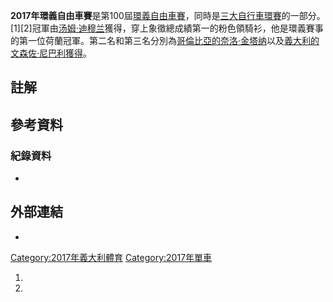 **2017年環義自由車賽**是第100屆[環義自由車賽](https://zh.wikipedia.org/wiki/環義自由車賽 "wikilink")，同時是[三大自行車環賽](../Page/三大自行車環賽.md "wikilink")的一部分。\[1\]\[2\]冠軍由[汤姆·迪穆兰](../Page/汤姆·迪穆兰.md "wikilink")獲得，穿上象徵總成績第一的粉色領騎衫，他是環義賽事的第一位荷蘭冠軍。第二名和第三名分別為[哥倫比亞的](https://zh.wikipedia.org/wiki/哥倫比亞 "wikilink")[奈洛·金塔纳](../Page/奈洛·金塔纳.md "wikilink")以及[義大利的](https://zh.wikipedia.org/wiki/義大利 "wikilink")[文森佐·尼巴利獲得](https://zh.wikipedia.org/wiki/文森佐·尼巴利 "wikilink")。

## 註解

## 參考資料

### 紀錄資料

  -
## 外部連結

  -
[Category:2017年義大利體育](https://zh.wikipedia.org/wiki/Category:2017年義大利體育 "wikilink") [Category:2017年單車](https://zh.wikipedia.org/wiki/Category:2017年單車 "wikilink")

1.
2.